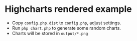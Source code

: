 # Highcharts rendered example

* Copy `config.php.dist` to `config.php`, adjust settings.
* Run `php chart.php` to generate some random charts.
* Charts will be stored in `output/*.png`
